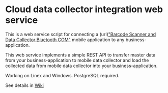 # Cloud data collector integration web service

This is a web service script for connecting a (url)["Barcode Scanner and Data Collector Bluetooth COM"](https://goo.gl/muH3zp) mobile application to any business-application.

This web service implements a simple REST API to transfer master data from your business-application to mobile data collector and load the collected data from mobile data collector into your business-application.

Working on Linex and Windows. PostgreSQL required.

See details in [Wiki](https://github.com/kuleshovdv/datacollector-webservice/wiki)
